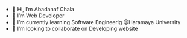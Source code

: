 - 👋 Hi, I’m Abadanaf Chala
- 👀 I’m Web Developer
- 🌱 I’m currently learning Software Engineerig @Haramaya University
- 💞️ I’m looking to collaborate on Developing website


